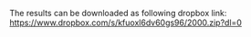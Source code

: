 The results can be downloaded as following dropbox link:
https://www.dropbox.com/s/kfuoxl6dv60gs96/2000.zip?dl=0
